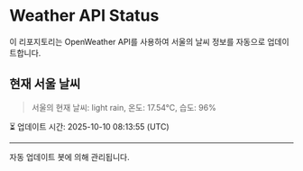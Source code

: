 
# Weather API Status

이 리포지토리는 OpenWeather API를 사용하여 서울의 날씨 정보를 자동으로 업데이트합니다.

## 현재 서울 날씨
> 서울의 현재 날씨: light rain, 온도: 17.54°C, 습도: 96%

⏳ 업데이트 시간: 2025-10-10 08:13:55 (UTC)

---
자동 업데이트 봇에 의해 관리됩니다.
